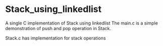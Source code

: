 # Stack_using_linkedlist
A single C implementation of Stack using linkedlist
The main.c is a simple demonstration of push and pop operation in Stack.

Stack.c has implementation for stack operations
